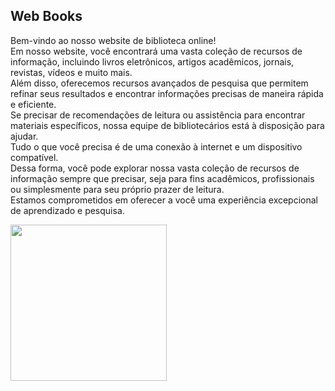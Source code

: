 ## Web Books
<p align="left">
                Bem-vindo ao nosso website de biblioteca online!
                <br>
                Em nosso website, você encontrará uma vasta coleção de recursos de informação, incluindo livros eletrônicos, artigos acadêmicos, jornais, revistas, vídeos e muito mais.
                <br>
                Além disso, oferecemos recursos avançados de pesquisa que permitem refinar seus resultados e encontrar informações precisas de maneira rápida e eficiente.
                <br>
                Se precisar de recomendações de leitura ou assistência para encontrar materiais específicos, nossa equipe de bibliotecários está à disposição para ajudar.
                <br>
                Tudo o que você precisa é de uma conexão à internet e um dispositivo compatível.
                <br>
                Dessa forma, você pode explorar nossa vasta coleção de recursos de informação sempre que precisar, seja para fins acadêmicos, profissionais ou simplesmente para seu próprio prazer de leitura.
                <br>
                Estamos comprometidos em oferecer a você uma experiência excepcional de aprendizado e pesquisa.
</p>
<img align="left" height="250" wight="250" src="https://images.vexels.com/media/users/3/267831/isolated/preview/cd079d709300f6af3cdfa75b83d35db8-a-cone-de-livros-aconchegantes-de-inverno.png"/>
